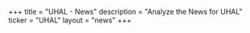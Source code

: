 +++
title = "UHAL - News"
description = "Analyze the News for UHAL"
ticker = "UHAL"
layout = "news"
+++

